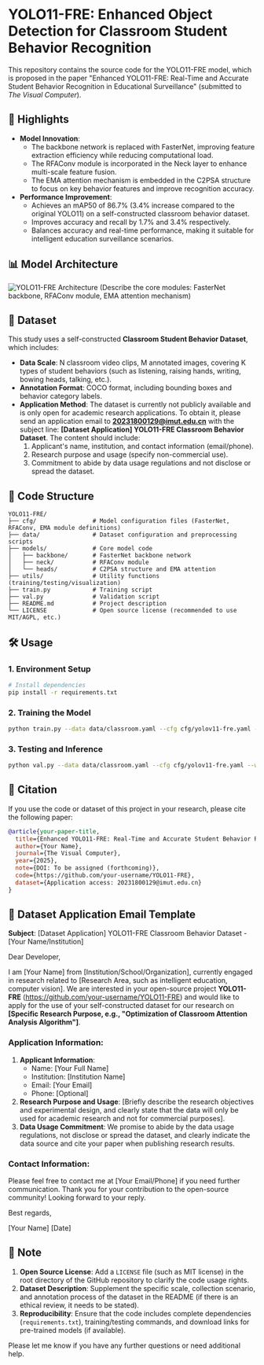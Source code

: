 
# YOLO11-FRE: Enhanced Object Detection for Classroom Student Behavior Recognition

This repository contains the source code for the YOLO11-FRE model, which is proposed in the paper "Enhanced YOLO11-FRE: Real-Time and Accurate Student Behavior Recognition in Educational Surveillance" (submitted to *The Visual Computer*).

## 🌟 Highlights
- **Model Innovation**:
  - The backbone network is replaced with FasterNet, improving feature extraction efficiency while reducing computational load.
  - The RFAConv module is incorporated in the Neck layer to enhance multi-scale feature fusion.
  - The EMA attention mechanism is embedded in the C2PSA structure to focus on key behavior features and improve recognition accuracy.
- **Performance Improvement**:
  - Achieves an mAP50 of 86.7% (3.4% increase compared to the original YOLO11) on a self-constructed classroom behavior dataset.
  - Improves accuracy and recall by 1.7% and 3.4% respectively.
  - Balances accuracy and real-time performance, making it suitable for intelligent education surveillance scenarios.

## 📊 Model Architecture
![YOLO11-FRE Architecture](path/to/architecture-diagram.png)
(Describe the core modules: FasterNet backbone, RFAConv module, EMA attention mechanism)

## 📅 Dataset
This study uses a self-constructed **Classroom Student Behavior Dataset**, which includes:
- **Data Scale**: N classroom video clips, M annotated images, covering K types of student behaviors (such as listening, raising hands, writing, bowing heads, talking, etc.).
- **Annotation Format**: COCO format, including bounding boxes and behavior category labels.
- **Application Method**:
  The dataset is currently not publicly available and is only open for academic research applications. To obtain it, please send an application email to **20231800129@imut.edu.cn** with the subject line: **[Dataset Application] YOLO11-FRE Classroom Behavior Dataset**. The content should include:
  1. Applicant's name, institution, and contact information (email/phone).
  2. Research purpose and usage (specify non-commercial use).
  3. Commitment to abide by data usage regulations and not disclose or spread the dataset.

## 🚀 Code Structure
```
YOLO11-FRE/
├── cfg/                # Model configuration files (FasterNet, RFAConv, EMA module definitions)
├── data/               # Dataset configuration and preprocessing scripts
├── models/             # Core model code
│   ├── backbone/       # FasterNet backbone network
│   ├── neck/           # RFAConv module
│   └── heads/          # C2PSA structure and EMA attention
├── utils/              # Utility functions (training/testing/visualization)
├── train.py            # Training script
├── val.py              # Validation script
├── README.md           # Project description
└── LICENSE             # Open source license (recommended to use MIT/AGPL, etc.)
```

## 🛠️ Usage
### 1. Environment Setup
```bash
# Install dependencies
pip install -r requirements.txt
```

### 2. Training the Model
```bash
python train.py --data data/classroom.yaml --cfg cfg/yolov11-fre.yaml --weights '' --epochs 100
```

### 3. Testing and Inference
```bash
python val.py --data data/classroom.yaml --cfg cfg/yolov11-fre.yaml --weights runs/train/exp/weights/best.pt
```

## 📝 Citation
If you use the code or dataset of this project in your research, please cite the following paper:
```bibtex
@article{your-paper-title,
  title={Enhanced YOLO11-FRE: Real-Time and Accurate Student Behavior Recognition in Educational Surveillance},
  author={Your Name},
  journal={The Visual Computer},
  year={2025},
  note={DOI: To be assigned (forthcoming)},
  code={https://github.com/your-username/YOLO11-FRE},
  dataset={Application access: 20231800129@imut.edu.cn}
}
```

## 📧 Dataset Application Email Template
**Subject**: [Dataset Application] YOLO11-FRE Classroom Behavior Dataset - [Your Name/Institution]

Dear Developer,

I am [Your Name] from [Institution/School/Organization], currently engaged in research related to [Research Area, such as intelligent education, computer vision]. We are interested in your open-source project **YOLO11-FRE** (https://github.com/your-username/YOLO11-FRE) and would like to apply for the use of your self-constructed dataset for our research on **[Specific Research Purpose, e.g., "Optimization of Classroom Attention Analysis Algorithm"]**.

### Application Information:
1. **Applicant Information**:
   - Name: [Your Full Name]
   - Institution: [Institution Name]
   - Email: [Your Email]
   - Phone: [Optional]
2. **Research Purpose and Usage**:
   [Briefly describe the research objectives and experimental design, and clearly state that the data will only be used for academic research and not for commercial purposes].
3. **Data Usage Commitment**:
   We promise to abide by the data usage regulations, not disclose or spread the dataset, and clearly indicate the data source and cite your paper when publishing research results.

### Contact Information:
Please feel free to contact me at [Your Email/Phone] if you need further communication.
Thank you for your contribution to the open-source community! Looking forward to your reply.

Best regards,

[Your Name]
[Date]

## 📄 Note
1. **Open Source License**: Add a `LICENSE` file (such as MIT license) in the root directory of the GitHub repository to clarify the code usage rights.
2. **Dataset Description**: Supplement the specific scale, collection scenario, and annotation process of the dataset in the README (if there is an ethical review, it needs to be stated).
3. **Reproducibility**: Ensure that the code includes complete dependencies (`requirements.txt`), training/testing commands, and download links for pre-trained models (if available).

Please let me know if you have any further questions or need additional help.
